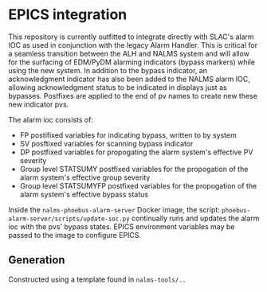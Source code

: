 # EPICS integration

This repository is currently outfitted to integrate directly with SLAC's alarm IOC as used in conjunction with the legacy Alarm Handler. This is critical for a seamless transition between the ALH and NALMS system and will allow for the surfacing of EDM/PyDM alarming indicators (bypass markers) while using the new system. In addition to the bypass indicator, an acknowledgment indicator has also been added to the NALMS alarm IOC, allowing acknowledgment status to be indicated in displays just as bypasses. Postfixes are applied to the end of pv names to create new these new indicator pvs.

The alarm ioc consists of:

* FP postifixed variables for indicating bypass, written to by system
* SV posftixed variables for scanning bypass indicator
* DP postfixed variables for propogating the alarm system's effective PV severity
* Group level STATSUMY postfixed variables for the propogation of the alarm system's effective group severity 
* Group level  STATSUMYFP postfixed variables for the propogation of the alarm system's effective bypass status


Inside the `nalms-phoebus-alarm-server` Docker image, the script: `phoebus-alarm-server/scripts/update-ioc.py` continually runs and updates the alarm ioc with the pvs' bypass states. EPICS environment variables may be passed to the image to configure EPICS.

## Generation

Constructed using a template found in `nalms-tools/..`
